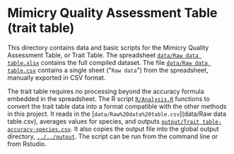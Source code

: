 # Mimicry Quality Assessment Table (trait table)


This directory contains data and basic scripts for the Mimicry Quality Assessment Table, or Trait Table. The spreadsheet [`data/Raw data table.xlsx`](data/Raw%20data%20table.xlsx) contains the full compiled dataset. The file [`data/Raw data table.csv`](data/Raw%20data%20table.csv) contains a single sheet ("`Raw data`") from the spreadsheet, manually exported in CSV format.

The trait table requires no processing beyond the accuracy formula embedded in the spreadsheet. The R script [`R/Analysis.R`](R/Analysis.R) functions to convert the trait table data into a format compatible with the other methods in this project. It reads in the [`data/Raw%20data%20table.csv`](data/Raw data table.csv), averages values for species, and outputs [`output/Trait table-accuracy-species.csv`](output/TraitYtable-accuracy-species.csv). It also copies the output file into the global output directory, [`../../output`](../../output). The script can be run from the command line or from Rstudio.